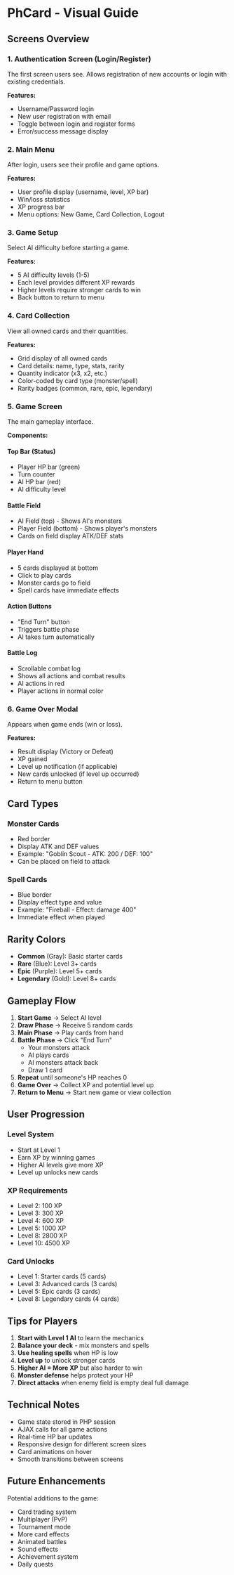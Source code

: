# PhCard - Visual Guide

## Screens Overview

### 1. Authentication Screen (Login/Register)
The first screen users see. Allows registration of new accounts or login with existing credentials.

**Features:**
- Username/Password login
- New user registration with email
- Toggle between login and register forms
- Error/success message display

### 2. Main Menu
After login, users see their profile and game options.

**Features:**
- User profile display (username, level, XP bar)
- Win/loss statistics
- XP progress bar
- Menu options: New Game, Card Collection, Logout

### 3. Game Setup
Select AI difficulty before starting a game.

**Features:**
- 5 AI difficulty levels (1-5)
- Each level provides different XP rewards
- Higher levels require stronger cards to win
- Back button to return to menu

### 4. Card Collection
View all owned cards and their quantities.

**Features:**
- Grid display of all owned cards
- Card details: name, type, stats, rarity
- Quantity indicator (x3, x2, etc.)
- Color-coded by card type (monster/spell)
- Rarity badges (common, rare, epic, legendary)

### 5. Game Screen
The main gameplay interface.

**Components:**

#### Top Bar (Status)
- Player HP bar (green)
- Turn counter
- AI HP bar (red)
- AI difficulty level

#### Battle Field
- AI Field (top) - Shows AI's monsters
- Player Field (bottom) - Shows player's monsters
- Cards on field display ATK/DEF stats

#### Player Hand
- 5 cards displayed at bottom
- Click to play cards
- Monster cards go to field
- Spell cards have immediate effects

#### Action Buttons
- "End Turn" button
- Triggers battle phase
- AI takes turn automatically

#### Battle Log
- Scrollable combat log
- Shows all actions and combat results
- AI actions in red
- Player actions in normal color

### 6. Game Over Modal
Appears when game ends (win or loss).

**Features:**
- Result display (Victory or Defeat)
- XP gained
- Level up notification (if applicable)
- New cards unlocked (if level up occurred)
- Return to menu button

## Card Types

### Monster Cards
- Red border
- Display ATK and DEF values
- Example: "Goblin Scout - ATK: 200 / DEF: 100"
- Can be placed on field to attack

### Spell Cards
- Blue border
- Display effect type and value
- Example: "Fireball - Effect: damage 400"
- Immediate effect when played

## Rarity Colors
- **Common** (Gray): Basic starter cards
- **Rare** (Blue): Level 3+ cards
- **Epic** (Purple): Level 5+ cards
- **Legendary** (Gold): Level 8+ cards

## Gameplay Flow

1. **Start Game** → Select AI level
2. **Draw Phase** → Receive 5 random cards
3. **Main Phase** → Play cards from hand
4. **Battle Phase** → Click "End Turn"
   - Your monsters attack
   - AI plays cards
   - AI monsters attack back
   - Draw 1 card
5. **Repeat** until someone's HP reaches 0
6. **Game Over** → Collect XP and potential level up
7. **Return to Menu** → Start new game or view collection

## User Progression

### Level System
- Start at Level 1
- Earn XP by winning games
- Higher AI levels give more XP
- Level up unlocks new cards

### XP Requirements
- Level 2: 100 XP
- Level 3: 300 XP
- Level 4: 600 XP
- Level 5: 1000 XP
- Level 8: 2800 XP
- Level 10: 4500 XP

### Card Unlocks
- Level 1: Starter cards (5 cards)
- Level 3: Advanced cards (3 cards)
- Level 5: Epic cards (3 cards)
- Level 8: Legendary cards (4 cards)

## Tips for Players

1. **Start with Level 1 AI** to learn the mechanics
2. **Balance your deck** - mix monsters and spells
3. **Use healing spells** when HP is low
4. **Level up** to unlock stronger cards
5. **Higher AI = More XP** but also harder to win
6. **Monster defense** helps protect your HP
7. **Direct attacks** when enemy field is empty deal full damage

## Technical Notes

- Game state stored in PHP session
- AJAX calls for all game actions
- Real-time HP bar updates
- Responsive design for different screen sizes
- Card animations on hover
- Smooth transitions between screens

## Future Enhancements

Potential additions to the game:
- Card trading system
- Multiplayer (PvP)
- Tournament mode
- More card effects
- Animated battles
- Sound effects
- Achievement system
- Daily quests
